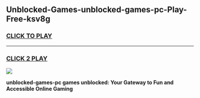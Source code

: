 
## Unblocked-Games-unblocked-games-pc-Play-Free-ksv8g
<h3>
<a href="https://premium76.site?title=unblocked-games-pc&ref=23A">CLICK TO PLAY</a></h3>
<hr>

<h3>
<a href="https://premium76.site?title=unblocked-games-pc&ref=23A">CLICK 2 PLAY</a>
  
</h3>

<a href="https://premium76.site?title=unblocked-games-pc&ref=23A"><img src="https://clearcache.store/games.png"></a>


**unblocked-games-pc games unblocked: Your Gateway to Fun and Accessible Online Gaming**
